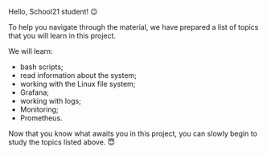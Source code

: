 Hello, School21 student! 😉

To help you navigate through the material, we have prepared a list of topics that you will learn in this project.

We will learn:

- bash scripts;
- read information about the system;
- working with the Linux file system;
- Grafana;
- working with logs;
- Monitoring;
- Prometheus.

Now that you know what awaits you in this project, you can slowly begin to study the topics listed above. 😇
